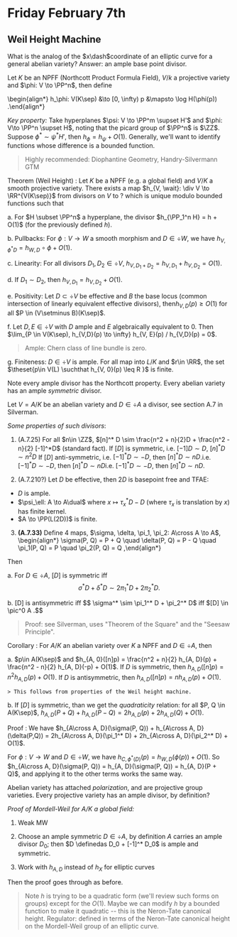 # Friday February 7th

## Weil Height Machine

What is the analog of the $x\dash$coordinate of an elliptic curve for a general abelian variety?
Answer: an ample base point divisor.

Let $K$ be an NPFF (Northcott Product Formula Field), $V/k$ a projective variety and $\phi: V \to \PP^n$, then define

\begin{align*}
h_\phi: V(K\sep) &\to [0, \infty)
p &\mapsto \log H(\phi(p))
.\end{align*}

*Key property:*
Take hyperplanes $\psi: V \to \PP^m \supset H'$ and $\phi: V\to \PP^n \supset H$, noting that the picard group of $\PP^n$ is $\ZZ$.
Suppose $\phi^* \sim \psi^* H'$, then $h_\phi = h_\psi + O(1)$.
Generally, we'll want to identify functions whose difference is a bounded function.

> Highly recommended: Diophantine Geometry, Handry-Silvermann GTM

Theorem (Weil Height)
:  Let $K$ be a NPFF (e.g. a global field) and $V/K$ a smooth projective variety.
  There exists a map $h_{V, \wait}: \div V \to \RR^{V(K\sep)}$ from divisors on $V$ to ? which is unique modulo bounded functions such that 

  a. For $H \subset \PP^n$ a hyperplane, the divisor $h_{\PP_1^n H} = h + O(1)$ (for the previously defined $h$).

  b. Pullbacks: For $\phi: V\to W$ a smooth morphism and $D\in \div W$, we have $h_{V, \phi^* D} = h_{W, D}\circ \phi + O(1)$.

  c. Linearity: For all divisors $D_1, D_2 \in \div V$, $h_{V, D_1 + D_2} = h_{V, D_1} + h_{V, D_2} = O(1)$.

  d. If $D_1 \sim D_2$, then $h_{V, D_1} = h_{V, D_2} + O(1)$.

  e. Positivity: Let $D\subset \div V$ be effective and $B$ the base locus (common intersection of linearly equivalent effective divisors), then$h_{V, D}(p) \geq O(1)$ for all $P \in (V\setminus B)(K\sep)$.

  f. Let $D, E \in \div V$ with $D$ ample and $E$ algebraically equivalent to $0$. 
  Then $\lim_{P \in V(K\sep), h_{V,D}(p) \to \infty} h_{V, E}(p) / h_{V,D}(p) = 0$.

  > Ample: Chern class of line bundle is zero.

  g. Finiteness: $D \in \div V$ is ample. For all map into $L/K$ and $r\in \RR$, the set $\theset{p\in V(L) \suchthat h_{V, 0}(p) \leq R  }$ is finite.

Note every ample divisor has the Northcott property.
Every abelian variety has an ample *symmetric* divisor.

Let $V = A/K$ be an abelian variety and $D\in \div A$ a divisor, see section A.7 in Silverman.

*Some properties of such divisors*:

1. (A.7.25) For all $n\in \ZZ$, $[n]^* D \sim \frac{n^2 + n}{2}D + \frac{n^2 - n}{2} [-1]^*D$ (standard fact).
  If $[D]$ is symmetric, i.e. $[-1]D \sim D$, $[n]^* D \sim n^2 D$
  If $[D]$ anti-symmetric, i.e. $[-1]^* D \sim -D$, then $[n]^*D \sim nD$.i.e. $[-1]^* D \sim -D$, then $[n]^*D \sim nD$i.e. $[-1]^* D \sim -D$, then $[n]^*D \sim nD$.

2. (A.7.210?) Let $D$ be effective, then $2D$ is basepoint free and TFAE:

  - $D$ is ample.
  - $\psi_\ell: A \to A\dual$ where $x \mapsto \tau_x^*D - D$ (where $\tau_x$ is translation by $x$) has finite kernel.
  - $A \to \PP(L(2D))$ is finite.

3. **(A.7.33)** Define 4 maps, $\sigma, \delta, \pi_1, \pi_2: A\cross A \to A$,
\begin{align*}
\sigma(P, Q) = P + Q \quad \delta(P, Q) = P - Q \quad \pi_1(P, Q) = P \quad \pi_2(P, Q) = Q
,\end{align*}

  Then
  
  a. For $D\in \div A$, $[D]$ is symmetric iff 
  $$
  \sigma^* D + \delta^* D \sim 2\pi_1^* D + 2\pi_2^* D
  .$$
  
  b. [D] is antisymmetric iff 
  $$
  \sigma^* \sim \pi_1^* D + \pi_2^* D$ iff $[D] \in \pic^0 A
  .$$

  > Proof: see Silverman, uses "Theorem of the Square" and the "Seesaw Principle".

Corollary
: For $A/K$ an abelian variety over $K$ a NPFF and $D\in \div A$, then

  a. $p\in A(K\sep)$ and $h_{A, 0}([n]p) = \frac{n^2 + n}{2} h_{A, D}(p) + \frac{n^2 - n}{2} h_{A, D}(-p) + O(1)$.
    If $D$ is symmetric, then $h_{A, D}([n]p) = n^2 h_{A, D}(p) + O(1)$.
    If $D$ is antisymmetric, then $h_{A, D}([n]p) = nh_{A, D}(p) + O(1)$.

    > This follows from properties of the Weil height machine.

  b. If $[D]$ is symmetric, than we get the *quadraticity* relation: for all $P, Q \in A(K\sep)$, $h_{A, D}(P+Q) + h_{A, D}(P-Q) = 2h_{A, D}(p) + 2h_{A, D}(Q) + O(1)$.

Proof
: We have $h_{A\cross A, D}(\sigma(P, Q)) + h_{A\cross A, D}(\delta(P,Q)) = 2h_{A\cross A, D}(\pi_1^* D) + 2h_{A\cross A, D}(\pi_2^* D) + O(1)$.

  For $\phi: V \to W$ and $D\in \div W$, we have $h_{C, \phi^*(D)}(p) = h_{W, D}(\phi(p)) + O(1)$.
  So $h_{A\cross A, D}(\sigma(P, Q)) = h_{A, D}(\sigma(P, Q)) = h_{A, D}(P + Q)$, and applying it to the other terms works the same way.

Abelian variety has attached *polarization*, and are projective group varieties.
Every projective variety has an ample divisor, by definition?

*Proof of Mordell-Weil for $A/K$ a global field:*

1. Weak MW

2. Choose an ample symmetric $D \in \div A$, by definition $A$ carries an ample divisor $D_0$; then $D \definedas D_0 + [-1]^* D_0$ is ample and symmetric.

3. Work with $h_{A, D}$ instead of $h_X$ for elliptic curves

Then the proof goes through as before.

> Note $h$ is trying to be a quadratic form (we'll review such forms on groups) except for the $O(1)$.
> Maybe we can modify $h$ by a bounded function to make it quadratic -- this is the Neron-Tate canonical height.
> Regulator: defined in terms of the Neron-Tate canonical height on the Mordell-Weil group of an elliptic curve.
